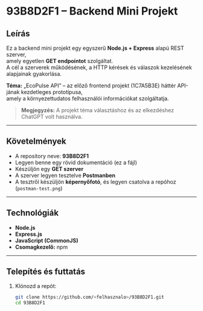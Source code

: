# 93B8D2F1 – Backend Mini Projekt

## Leírás
Ez a backend mini projekt egy egyszerű **Node.js + Express** alapú REST szerver,  
amely egyetlen **GET endpointot** szolgáltat.  
A cél a szerverek működésének, a HTTP kérések és válaszok kezelésének alapjainak gyakorlása.

**Téma:** „EcoPulse API” – az előző frontend projekt (1C7A5B3E) háttér API-jának kezdetleges prototípusa,  
amely a környezettudatos felhasználói információkat szolgáltatja.

> **Megjegyzés:** A projekt téma választáshoz és az elkezdéshez ChatGPT volt használva.

---

## Követelmények
- A repository neve: **93B8D2F1**  
- Legyen benne egy rövid dokumentáció (ez a fájl)  
- Készüljön egy **GET szerver**  
- A szerver legyen tesztelve **Postmanben**  
- A tesztről készüljön **képernyőfotó**, és legyen csatolva a repóhoz (`postman-test.png`)

---

## Technológiák
- **Node.js**  
- **Express.js**  
- **JavaScript (CommonJS)**  
- **Csomagkezelő:** npm  


---

## Telepítés és futtatás

1. Klónozd a repót:
   ```bash
   git clone https://github.com/<felhasznalo>/93B8D2F1.git
   cd 93B8D2F1
